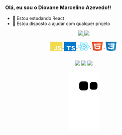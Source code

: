 ### Olá, eu sou o Diovane Marcelino Azevedo!!

- 🌱 Estou estudando React
- 🤝 Estou disposto a ajudar com qualquer projeto

<div align="center">
  <a href="https://github.com/diovaneMz">
  <img height="180em" src="https://github-readme-stats.vercel.app/api?username=diovaneMz&show_icons=true&theme=dracula&include_all_commits=true&count_private=true"/>
  <img height="180em" src="https://github-readme-stats.vercel.app/api/top-langs/?username=diovaneMz&layout=compact&langs_count=7&theme=dracula"/>
</div>
<div style="display: inline_block" align="center" ><br>
  <img 
       align="center" 
       alt="Diovane-Js" 
       height="30" 
       width="40" 
       src="https://raw.githubusercontent.com/devicons/devicon/master/icons/javascript/javascript-plain.svg">
  <img 
       align="center" 
       alt="Diovane-Ts" 
       height="30" 
       width="40" 
       src="https://raw.githubusercontent.com/devicons/devicon/master/icons/typescript/typescript-plain.svg">
  <img 
       align="center" 
       alt="Diovane-React" 
       height="30" width="40" 
       src="https://raw.githubusercontent.com/devicons/devicon/master/icons/react/react-original.svg">
  <img 
       align="center" 
       alt="Diovane-HTML" 
       height="30" 
       width="40"
       src="https://raw.githubusercontent.com/devicons/devicon/master/icons/html5/html5-original.svg">
  <img
       align="center" 
       alt="Diovane-CSS" 
       height="30" 
       width="40" 
       src="https://raw.githubusercontent.com/devicons/devicon/master/icons/css3/css3-original.svg">
</div>
  
  ##

<div align="center" >
  <a href="mailto:diovanemarcelinoazevedo@gmail.com" target="_blank"><img src="https://img.shields.io/badge/Gmail-D14836?style=for-the-badge&logo=gmail&logoColor=white" target="_blank"></a>
  <a href="https://discord.gg/wagxzStdcR" target="_blank"><img src="https://img.shields.io/badge/Discord-7289DA?style=for-the-badge&logo=discord&logoColor=white" target="_blank"></a>
  <a href="https://discord.gg/wagxzStdcR" target="_blank"><img src="https://img.shields.io/badge/Instagram-E4405F?style=for-the-badge&logo=instagram&logoColor=white" target="_blank"></a>
  
   ![Snake animation](https://github.com/rafaballerini/rafaballerini/blob/output/github-contribution-grid-snake.svg)
</div>


<!--
**diovaneMz/diovaneMz** is a ✨ _special_ ✨ repository because its `README.md` (this file) appears on your GitHub profile.

Here are some ideas to get you started:

- 🔭 I’m currently working on ...
- 🌱 I’m currently learning ...
- 👯 I’m looking to collaborate on ...
- 🤔 I’m looking for help with ...
- 💬 Ask me about ...
- 📫 How to reach me: ...
- 😄 Pronouns: ...
- ⚡ Fun fact: ...
-->
